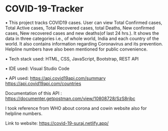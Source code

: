 # COVID-19-Tracker
• This project tracks COVID19 cases. User can view Total Confirmed cases, Total Active cases, Total Recovered cases, total Deaths, New confirmed cases, New recovered cases and new deaths(of last 24 hrs.). It shows the data in three categories i.e., of whole world, India and each country of the world. It also contains information regarding Coronavirus and its prevention. Helpline numbers have also been mentioned for public convenience.  

• Tech stack used: HTML, CSS, JavaScript, Bootstrap, REST API 

• IDE used: Visual Studio Code

• API used: https://api.covid19api.com/summary https://api.covid19api.com/countries   

Documentation of this API : https://documenter.getpostman.com/view/10808728/SzS8rjbc 

I took reference from WHO about corona and cowin website also for helpline numbers. 

Link to website: https://covid-19-suraj.netlify.app/
